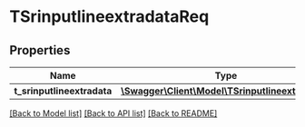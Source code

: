 # TSrinputlineextradataReq

## Properties
Name | Type | Description | Notes
------------ | ------------- | ------------- | -------------
**t_srinputlineextradata** | [**\Swagger\Client\Model\TSrinputlineextradata[]**](TSrinputlineextradata.md) |  | [optional] 

[[Back to Model list]](../README.md#documentation-for-models) [[Back to API list]](../README.md#documentation-for-api-endpoints) [[Back to README]](../README.md)


